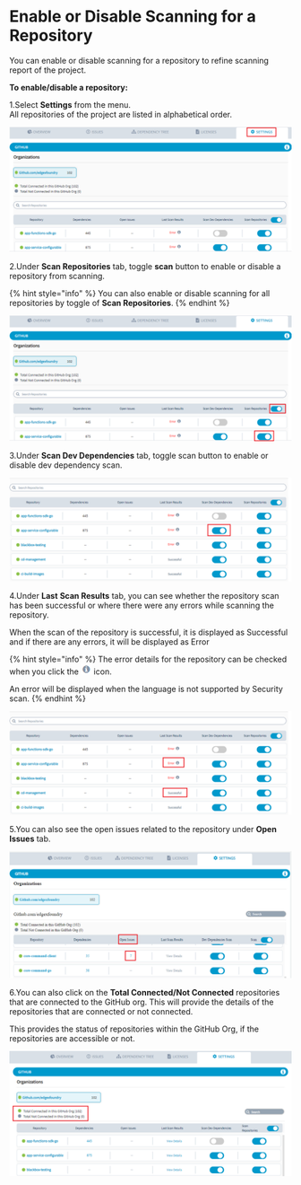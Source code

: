 # Enable or Disable Scanning for a Repository

You can enable or disable scanning for a repository to refine scanning report of the project.

**To enable/disable a repository:**

1.Select **Settings** from the menu.  
All repositories of the project are listed in alphabetical order. 

![Settings](../.gitbook/assets/new_set.png)

2.Under **Scan Repositories** tab, toggle **scan** button to enable or disable a repository from scanning. 

{% hint style="info" %}
You can also enable or disable scanning for all repositories by toggle of **Scan Repositories**. 
{% endhint %}

![Scan Repositories](../.gitbook/assets/new_scan.png)

3.Under **Scan Dev Dependencies** tab, toggle scan button to enable or disable dev dependency scan.

![Scan Dev Dependencies](../.gitbook/assets/dev_scan.png)

 4.Under **Last** **Scan Results** tab, you can see whether the repository scan has been successful or where there were any errors while scanning the repository.

When the scan of the repository is successful, it is displayed as Successful and if there are any errors, it will be displayed as Error

{% hint style="info" %}
The error details for the repository can be checked when you click the ![](../.gitbook/assets/error.png) icon. 

An error will be displayed when the language is not supported by Security scan.
{% endhint %}

![Last Scan Results](../.gitbook/assets/last_scan.png)

5.You can also see the open issues related to the repository under **Open Issues** tab.

![Open Issues](../.gitbook/assets/open_issues.png)

6.You can also click on the **Total Connected/Not Connected** repositories that are connected to the GitHub org.  This will provide the details of the repositories that are connected or not connected.  

This provides the status of repositories within the GitHub Org, if the repositories are accessible or not.

![GitHub List](../.gitbook/assets/github_list.png)







